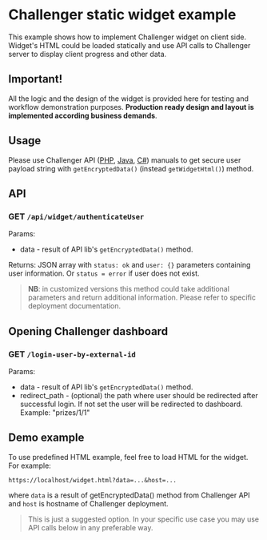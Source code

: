 # Challenger static widget example
This example shows how to implement Challenger widget on client side. Widget's HTML could be loaded statically and use API calls to Challenger server to display client progress and other data.

## Important!
All the logic and the design of the widget is provided here for testing and workflow demonstration purposes. **Production ready design and layout is implemented according business demands**.

## Usage
Please use Challenger API ([PHP](https://github.com/challenger-platform/challenger-api-client-php), [Java](https://github.com/challenger-platform/challenger-api-client-java), [C#](https://github.com/challenger-platform/challenger-api-client-csharp)) manuals to get secure user payload string with `getEncryptedData()` (instead `getWidgetHtml()`) method.

## API
### GET `/api/widget/authenticateUser`
Params:
* data - result of API lib's `getEncryptedData()` method.

Returns: JSON array with `status: ok` and `user: {}` parameters containing user information. Or `status = error` if user does not exist.

> **NB**: in customized versions this method could take additional parameters and return additional information. Please refer to specific deployment documentation.

## Opening Challenger dashboard
### GET `/login-user-by-external-id`
Params:
* data - result of API lib's `getEncryptedData()` method.
* redirect_path - (optional) the path where user should be redirected after successful login. If not set the user will be redirected to dashboard. Example: "prizes/1/1"

## Demo example

To use predefined HTML example, feel free to load HTML for the widget. For example:
```
https://localhost/widget.html?data=...&host=...
```

where `data` is a result of getEncryptedData() method from Challenger API and `host` is hostname of Challenger deployment.

> This is just a suggested option. In your specific use case you may use API calls below in any preferable way.
